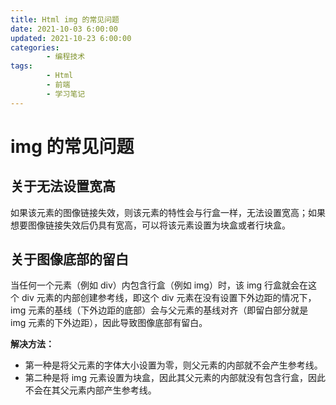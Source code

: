 ```yaml
---
title: Html img 的常见问题
date: 2021-10-03 6:00:00
updated: 2021-10-23 6:00:00
categories:
        - 编程技术
tags:
        - Html
        - 前端
        - 学习笔记
---
```


# img 的常见问题

## 关于无法设置宽高

如果该元素的图像链接失效，则该元素的特性会与行盒一样，无法设置宽高；如果想要图像链接失效后仍具有宽高，可以将该元素设置为块盒或者行块盒。

## 关于图像底部的留白

当任何一个元素（例如 div）内包含行盒（例如 img）时，该 img 行盒就会在这个 div 元素的内部创建参考线，即这个 div 元素在没有设置下外边距的情况下，img 元素的基线（下外边距的底部）会与父元素的基线对齐（即留白部分就是 img 元素的下外边距），因此导致图像底部有留白。

**解决方法：**

- 第一种是将父元素的字体大小设置为零，则父元素的内部就不会产生参考线。
- 第二种是将 img 元素设置为块盒，因此其父元素的内部就没有包含行盒，因此不会在其父元素内部产生参考线。
